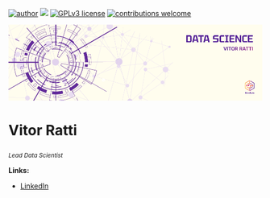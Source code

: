 [![author](https://img.shields.io/badge/author-vitorratti-blue.svg)](https://www.linkedin.com/in/carlosfab) [![](https://img.shields.io/badge/python-3.7+-red.svg)](https://www.python.org/downloads/release/python-365/) [![GPLv3 license](https://img.shields.io/badge/License-GPLv3-yellow.svg)](http://perso.crans.org/besson/LICENSE.html) [![contributions welcome](https://img.shields.io/badge/contributions-welcome-brightgreen.svg?style=flat)](https://github.com/vitorratti2001/data_science/issues)

<p align="center">
  <img src="Banner_DS.png" >
</p>

# Vitor Ratti
<sub>*Lead Data Scientist* </sub>

**Links:**
* [LinkedIn](https://www.linkedin.com/in/vitorratti)
